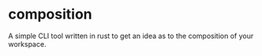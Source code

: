# composition
A simple CLI tool written in rust to get an idea as to the composition of your workspace.
